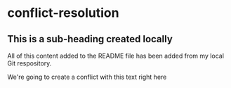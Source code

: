 # conflict-resolution

## This is a sub-heading created locally

All of this content added to the README file has been added from my local Git respository. 

We're going to create a conflict with this text right here